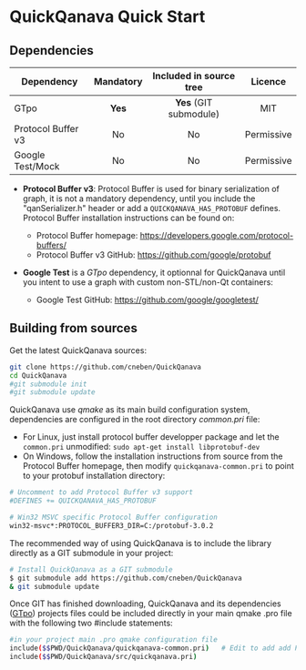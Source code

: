 QuickQanava Quick Start 
============================

Dependencies
------------------


| Dependency                | Mandatory         |   Included in source tree       |   Licence       |
| ---                       | :---:             | :---:                           | :---:           |
| GTpo                      | **Yes**           |       **Yes** (GIT submodule)   |      MIT        |
| Protocol Buffer v3        | No                |       No                        |    Permissive   |
| Google Test/Mock          | No                |       No                        |    Permissive   |

- **Protocol Buffer v3**: Protocol Buffer is used for binary serialization of graph, it is not a mandatory dependency, until you include the "qanSerializer.h" header or add a `QUICKQANAVA_HAS_PROTOBUF` defines. Protocol Buffer installation instructions can be found on:
	- Protocol Buffer homepage: https://developers.google.com/protocol-buffers/
	- Protocol Buffer v3 GitHub: https://github.com/google/protobuf

- **Google Test** is a *GTpo* dependency, it optionnal for QuickQanava until you intent to use a graph with custom non-STL/non-Qt containers:
	- Google Test GitHub: https://github.com/google/googletest/

Building from sources
------------------

Get the latest QuickQanava sources:

```sh
git clone https://github.com/cneben/QuickQanava
cd QuickQanava
#git submodule init
#git submodule update
```

QuickQanava use _qmake_ as its main build configuration system, dependencies are configured in the root directory _common.pri_ file:
- For Linux, just install protocol buffer developper package and let the `common.pri` unmodified: `sudo apt-get install libprotobuf-dev`
- On Windows, follow the installation instructions from source from the Protocol Buffer homepage, then modify `quickqanava-common.pri` to point to your protobuf installation directory:

```sh
# Uncomment to add Protocol Buffer v3 support
#DEFINES += QUICKQANAVA_HAS_PROTOBUF

# Win32 MSVC specific Protocol Buffer configuration
win32-msvc*:PROTOCOL_BUFFER3_DIR=C:/protobuf-3.0.2
```

The recommended way of using QuickQanava is to include the library directly as a GIT submodule in your project:

```sh
# Install QuickQanava as a GIT submodule
$ git submodule add https://github.com/cneben/QuickQanava
& git submodule update
```

Once GIT has finished downloading, QuickQanava and its dependencies ([GTpo](https://github.com/cneben/GTpo)) projects files could be included directly in your main qmake .pro file with the following two #include statements:

```sh
#in your project main .pro qmake configuration file
include($$PWD/QuickQanava/quickqanava-common.pri)	# Edit to add add Protocol Buffer support (opt-in)
include($$PWD/QuickQanava/src/quickqanava.pri)
```

